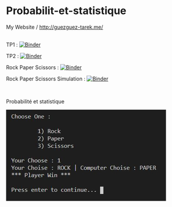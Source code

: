 # Probabilit-et-statistique

My Website / http://guezguez-tarek.me/
<br/><br/>

TP1 : [![Binder](https://mybinder.org/badge_logo.svg)](https://mybinder.org/v2/gh/tarek2050/Probabilit-et-statistique/main?filepath=TP1.ipynb)

TP2 : [![Binder](https://mybinder.org/badge_logo.svg)](https://mybinder.org/v2/gh/tarek2050/Probabilit-et-statistique/main?filepath=TP2.ipynb)

Rock Paper Scissors : [![Binder](https://mybinder.org/badge_logo.svg)](https://mybinder.org/v2/gh/tarek2050/Probabilit-et-statistique/main?filepath=rockPaperScissors.ipynb)

Rock Paper Scissors Simulation : [![Binder](https://mybinder.org/badge_logo.svg)](https://mybinder.org/v2/gh/tarek2050/Probabilit-et-statistique/main?filepath=rockPaperScissors%20Simulation.ipynb)

<br/>

Probabilité et statistique

<img src="img/1.JPG">
